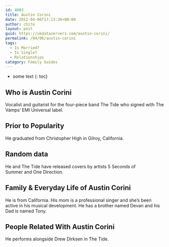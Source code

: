 ```yaml
---
id: 4603
title: Austin Corini
date: 2012-04-06T17:13:36+00:00
author: chito
layout: post
guid: https://ukdataservers.com/austin-corini/
permalink: /04/06/austin-corini
tags:
  - Is Married?
  - Is Single?
  - Relationships
category: Family Guides
---
```


* some text
{: toc}
          
          
## Who is  Austin Corini
                  
                  
                  
Vocalist and guitarist for the four-piece band The Tide who signed with The Vamps&#8217; EMI Universal label.
                  
                
                
                
## Prior to Popularity 
                  
                  
                  
He graduated from Christopher High in Gilroy, California. 
                  
                
                
                
## Random data 
                  
                  
                  
He and The Tide have released covers by artists 5 Seconds of Summer and One Direction. 
                  
                
                
                
## Family & Everyday Life of Austin Corini
                  
                  
                  
He is from California. His mom is a professional singer and she&#8217;s been active in his musical development. He has a brother named Devan and his Dad is named Tony. 
                  
                
                
                
## People Related With  Austin Corini
                  
                  
                  
He performs alongside Drew Dirksen in The Tide. 
                  
                
              
            
          
          
          
    
    
  

